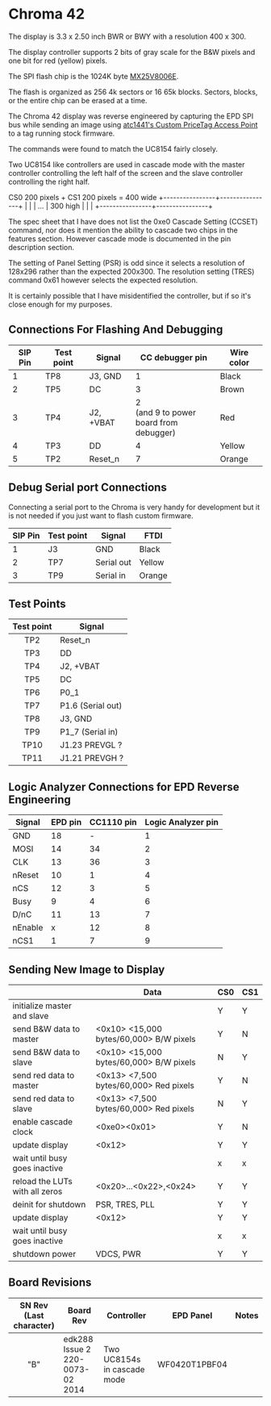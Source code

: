 # Chroma 42

The display is 3.3 x 2.50 inch BWR or BWY with a resolution 400 x 300.

The display controller supports 2 bits of gray scale for the B&W pixels and
one bit for red (yellow) pixels. 

The SPI flash chip is the 1024K byte [MX25V8006E](https://www.macronix.com/Lists/Datasheet/Attachments/8645/MX25V8006E,%202.5V,%208Mb,%20v1.7.pdf).

The flash is organized as 256 4k sectors or 16 65k blocks. Sectors, blocks, or 
the entire chip can be erased at a time.

The Chroma 42 display was reverse engineered by capturing the EPD SPI bus while 
sending an image using [atc1441's Custom PriceTag Access Point](https://github.com/atc1441/E-Paper_Pricetags/tree/main/Custom_PriceTag_AccesPoint) 
to a tag running stock firmware.

The commands were found to match the UC8154 fairly closely.  

Two UC8154 like controllers are used in cascade mode with the master controller
controlling the left half of the screen and the slave controller controlling
the right half.

  CS0 200 pixels + CS1 200 pixels   = 400 wide
+----------------+----------------+
|                |                |
                ...               | 300 high
|                |                |
+----------------+----------------+

The spec sheet that I have does not list the 0xe0 Cascade Setting (CCSET) 
command, nor does it mention the ability to cascade two chips in the features 
section. However cascade mode is documented in the pin description section.

The setting of Panel Setting (PSR) is odd since it selects a resolution
of 128x296 rather than the expected 200x300.  The resolution setting (TRES)
command 0x61 however selects the expected resolution.

It is certainly possible that I have misidentified the controller, but
if so it's close enough for my purposes.


## Connections For Flashing And Debugging

| SIP Pin | Test point | Signal | CC debugger pin | Wire color|
|-|-|-|-|-|
|1|TP8 | J3, GND |  1 | Black |
|2|TP5 | DC | 3 | Brown |
|3|TP4| J2, +VBAT | 2 <br>(and 9 to power <br>board from debugger) |Red|
|4|TP3 | DD | 4 |Yellow|
|5|TP2  | Reset_n | 7 |Orange|

## Debug Serial port Connections

Connecting a serial port to the Chroma is very handy for development 
but it is not needed if you just want to flash custom firmware.

| SIP Pin | Test point | Signal | FTDI |
|-|-|-|-|
|1|J3  | GND | Black |
|2|TP7 | Serial out | Yellow |
|3|TP9 | Serial in | Orange |

## Test Points

| Test point | Signal | 
|:-:|-|
| TP2  | Reset_n |
|TP3 | DD |
|TP4| J2, +VBAT | 
|TP5 | DC | 
|TP6 | P0_1 |
|TP7 | P1.6 (Serial out) |
|TP8 | J3, GND |
|TP9 | P1_7 (Serial in) |
|TP10| J1.23 PREVGL ?|
|TP11 | J1.21 PREVGH ? |

## Logic Analyzer Connections for EPD Reverse Engineering

| Signal | EPD pin | CC1110 pin | Logic Analyzer pin |
| -|-| -| - |
| GND | 18 |  - | 1 |
| MOSI | 14 | 34  | 2 |
| CLK | 13 | 36  | 3 |
| nReset |10 | 1  | 4 |
| nCS | 12 | 3  | 5|
| Busy | 9 | 4  | 6|
| D/nC | 11 | 13  | 7|
| nEnable | x | 12 | 8|
| nCS1 | 1 | 7 | 9|

## Sending New Image to Display

|| Data | CS0 | CS1 |
|-| -| -| -|
|initialize master and slave|<init commands> |Y|Y|
|send B&W data to master |<0x10> <15,000 bytes/60,000> B/W pixels| Y | N |
|send B&W data to slave |<0x10> <15,000 bytes/60,000> B/W pixels| N | Y |
|send red data to master |<0x13> <7,500 bytes/60,000> Red pixels| Y | N |
|send red data to slave|<0x13> <7,500 bytes/60,000> Red pixels| N | Y |
|enable cascade clock|<0xe0><0x01>|Y | N |
|update display|<0x12>|Y | Y |
|wait until busy goes inactive ||x | x |
|reload the LUTs with all zeros|<0x20>...<0x22>,<0x24>|Y|Y|
|deinit for shutdown |PSR, TRES, PLL|Y|Y|
|update display|<0x12>|Y | Y |
|wait until busy goes inactive ||x | x |
|shutdown power |VDCS, PWR|Y|Y|

## Board Revisions

| SN Rev<br>(Last character)|Board Rev | Controller | EPD Panel | Notes |
| :-: | - | - | - | - |
| "B" | edk288 Issue 2<br>220-0073-02<br>2014| Two UC8154s in cascade mode | WF0420T1PBF04 | 

